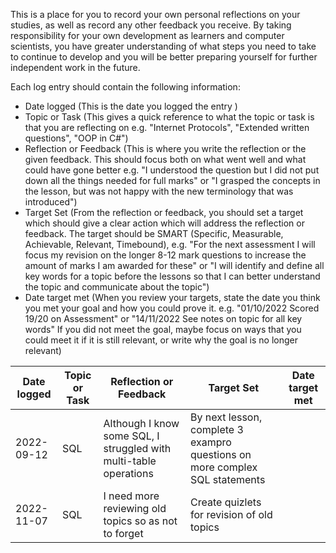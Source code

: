 This is a place for you to record your own personal reflections on your studies, as well as record any other feedback you receive. By taking responsibility for your own development as learners and computer scientists, you have greater understanding of what steps you need to take to continue to develop and you will be better preparing yourself for further independent work in the future.

Each log entry should contain the following information:

- Date logged (This is the date you logged the entry )
- Topic or Task (This gives a quick reference to what the topic or task is that you are reflecting on e.g. "Internet Protocols", "Extended written questions", "OOP in C#")
- Reflection or Feedback (This is where you write the reflection or the given feedback. This should focus both on what went well and what could have gone better e.g. "I understood the question but I did not put down all the things needed for full marks" or "I grasped the concepts in the lesson, but was not happy with the new terminology that was introduced")
- Target Set (From the reflection or feedback, you should set a target which should give a clear action which will address the reflection or feedback. The target should be SMART (Specific, Measurable, Achievable, Relevant, Timebound), e.g. "For the next assessment I will focus my revision on the longer 8-12 mark questions to increase the amount of marks I am awarded for these" or "I will identify and define all key words for a topic before the lessons so that I can better understand the topic and communicate about the topic")
- Date target met (When you review your targets, state the date you think you met your goal and how you could prove it. e.g. "01/10/2022 Scored 19/20 on Assessment" or "14/11/2022 See notes on topic for all key words" If you did not meet the goal, maybe focus on ways that you could meet it if it is still relevant, or write why the goal is no longer relevant)

| Date logged | Topic or Task | Reflection or Feedback                                            | Target Set                                                                  | Date target met |
| ----------- | ------------- | ----------------------------------------------------------------- | --------------------------------------------------------------------------- | --------------- |
| 2022-09-12  | SQL           | Although I know some SQL, I struggled with multi-table operations | By next lesson, complete 3 exampro questions on more complex SQL statements |                 |
| 2022-11-07  | SQL           | I need more reviewing old topics so as not to forget              | Create quizlets for revision of old topics                                  |                 |
